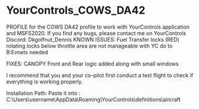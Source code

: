 # YourControls_COWS_DA42
PROFILE for the COWS DA42 profile to work with YourControls application and MSFS2020.
If you find any bugs, please contact me on YourControls Discord: Dkgolfnut_Dennis
KNOWN ISSUES:
Fuel Transfer locks (RED) rotating locks below throttle area are not manageable with YC do to B:Evnets needed

FIXES:
CANOPY Front and Rear logic added along with small windows

I recommend that you and your co-pilot first conduct a test flight to check if everything is working properly.

Installation Path: Paste it into : C:\Users\username\AppData\Roaming\YourControls\definitions\aircraft
